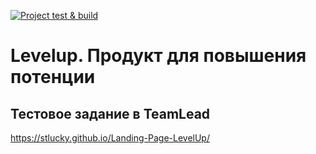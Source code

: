 [![Project test & build](https://github.com/stLucky/Landing-Page-LevelUp/actions/workflows/main.yml/badge.svg)](https://github.com/stLucky/Landing-Page-LevelUp/actions/workflows/main.yml)
# Levelup. Продукт для повышения потенции
## Тестовое задание в TeamLead
https://stlucky.github.io/Landing-Page-LevelUp/
